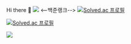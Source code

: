 Hi there 👋
<a href="https://hits.seeyoufarm.com"><img src="https://hits.seeyoufarm.com/api/count/incr/badge.svg?url=https%3A%2F%2Fgithub.com%2Fsoo59599&count_bg=%23000000&title_bg=%23555555&icon=github.svg&icon_color=%23E7E7E7&title=hits&edge_flat=false"/></a>
<--백준랭크-->
[![Solved.ac
프로필](http://mazassumnida.wtf/api/v2/generate_badge?boj={soo59599})](https://solved.ac/{soo59599})

[![Solved.ac
프로필](http://mazassumnida.wtf/api/mini/generate_badge?boj={soo59599})](https://solved.ac/{soo59599})

<img src="http://mazandi.herokuapp.com/api?handle={soo5959}&theme=warm"/>
